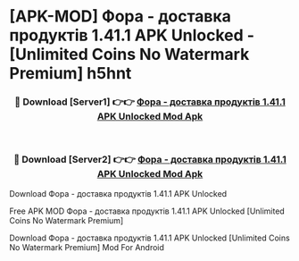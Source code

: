 # [APK-MOD] Фора - доставка продуктів 1.41.1 APK Unlocked - [Unlimited Coins No Watermark Premium] h5hnt



<div align="center">
<h3>🔴 Download [Server1] 👉👉 <a href="https://momento.my/?title=Фора_-_доставка_продуктів_1.41.1_APK_Unlocked">Фора - доставка продуктів 1.41.1 APK Unlocked Mod Apk</a></h3><br>

<h3>🔴 Download [Server2] 👉👉 <a href="https://momento.my/?title=Фора_-_доставка_продуктів_1.41.1_APK_Unlocked">Фора - доставка продуктів 1.41.1 APK Unlocked Mod Apk</a></h3>
</div>



Download Фора - доставка продуктів 1.41.1 APK Unlocked 

Free APK MOD Фора - доставка продуктів 1.41.1 APK Unlocked [Unlimited Coins No Watermark Premium]

Download Фора - доставка продуктів 1.41.1 APK Unlocked [Unlimited Coins No Watermark Premium] Mod For Android
